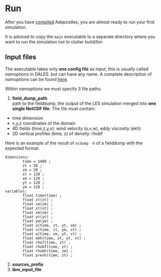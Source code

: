 # Run

After you have [compiled](installation.md) Adepostles, you are almost ready to run your first simulation.

It is adviced to copy the `main` executable to a separate directory where you want to run the simulation not to clutter build/bin

## Input files

The executable takes only **one config file** as input, this is usually called _namoptions_ in DALES. but can have any name. A complete description of _namoptions_ can be found [here](namoptions.md).

Within _namoptions_ we must specify 3 file paths:

1. **field_dump_path**  
   path to the fielddump, the output of the LES simulation merged into **one single NetCDF file**.
   The file must contain:

- time dimension
- x,y,z coordinates of the domain
- 4D fields (time,z,y,x): wind velocity (u,v,w), eddy viscosity (ekh)
- 2D vertical profiles (time, z) of density: rhobf

Here is an example of the result of `ncdump -h` of a fielddump with the expected format:

```
dimensions:
        time = 1480 ;
        zt = 20 ;
        zm = 20 ;
        xt = 128 ;
        xm = 128 ;
        yt = 128 ;
        ym = 128 ;
variables:
        float time(time) ;
        float zt(zt) ;
        float zm(zm) ;
        float xt(xt) ;
        float xm(xm) ;
        float yt(yt) ;
        float ym(ym) ;
        float u(time, zt, yt, xm) ;
        float v(time, zt, ym, xt) ;
        float w(time, zm, yt, xt) ;
        float ekh(time, zt, yt, xt) ;
        float rhof(time, zt) ;
        float rhobf(time, zt) ;
        float rhobh(time, zm) ;
        float presh(time, zt) ;
```

2. **sources_prefix**
3. **ibm_input_file**
